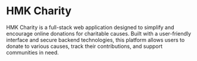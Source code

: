 # HMK Charity
HMK Charity is a full-stack web application designed to simplify and encourage online donations for charitable causes. Built with a user-friendly interface and secure backend technologies, this platform allows users to donate to various causes, track their contributions, and support communities in need.
